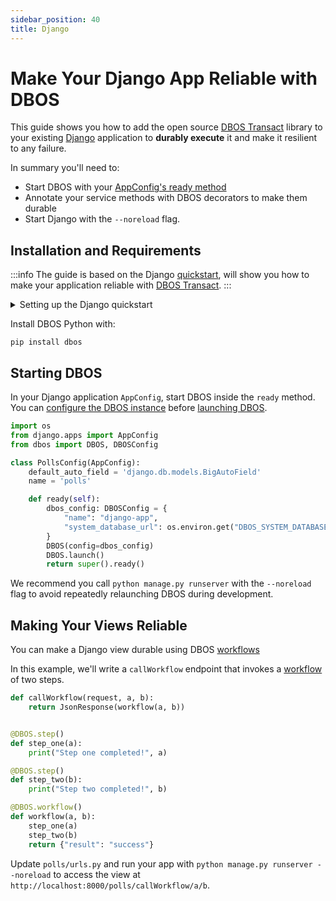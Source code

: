 ```yaml
---
sidebar_position: 40
title: Django
---
```


# Make Your Django App Reliable with DBOS

This guide shows you how to add the open source [DBOS Transact](https://github.com/dbos-inc/dbos-transact-py) library to your existing [Django](https://www.djangoproject.com/) application to **durably execute** it and make it resilient to any failure.

In summary you'll need to:
- Start DBOS with your [AppConfig's ready method](https://docs.djangoproject.com/en/5.2/ref/applications/#django.apps.AppConfig.ready)
- Annotate your service methods with DBOS decorators to make them durable
- Start Django with the `--noreload` flag.

## Installation and Requirements
:::info
The guide is based on the Django [quickstart](https://docs.djangoproject.com/en/5.2/intro/tutorial01/), will show you how to make your application reliable with [DBOS Transact](https://github.com/dbos-inc/dbos-transact-py).
:::

<details>
<summary>Setting up the Django quickstart</summary>

This application was created with:

```shell
python3 -m venv .venv
source .venv/bin/activate
pip install django
django-admin startproject djangodbos .
python manage.py startapp polls
```

Then, configure `djangodbos/settings.py` to [use Postgres](https://docs.djangoproject.com/en/5.2/ref/settings/#databases) and run `python manage.py migrate`.
</details>

Install DBOS Python with:
```shell
pip install dbos
```

## Starting DBOS

In your Django application `AppConfig`, start DBOS inside the `ready` method. You can [configure the DBOS instance](https://docs.dbos.dev/python/reference/configuration) before [launching DBOS](https://docs.dbos.dev/python/reference/dbos-class#launch).


```python
import os
from django.apps import AppConfig
from dbos import DBOS, DBOSConfig

class PollsConfig(AppConfig):
    default_auto_field = 'django.db.models.BigAutoField'
    name = 'polls'

    def ready(self):
        dbos_config: DBOSConfig = {
            "name": "django-app",
            "system_database_url": os.environ.get("DBOS_SYSTEM_DATABASE_URL"),
        }
        DBOS(config=dbos_config)
        DBOS.launch()
        return super().ready()
```

We recommend you call `python manage.py runserver` with the `--noreload` flag to avoid repeatedly relaunching DBOS during development.

## Making Your Views Reliable

You can make a Django view durable using DBOS [workflows](../python/tutorials/workflow-tutorial.md)

In this example, we'll write a `callWorkflow` endpoint that invokes a [workflow](../python/tutorials/workflow-tutorial) of two steps.

```python
def callWorkflow(request, a, b):
    return JsonResponse(workflow(a, b))


@DBOS.step()
def step_one(a):
    print("Step one completed!", a)

@DBOS.step()
def step_two(b):
    print("Step two completed!", b)

@DBOS.workflow()
def workflow(a, b):
    step_one(a)
    step_two(b)
    return {"result": "success"}
```

Update `polls/urls.py` and run your app with `python manage.py runserver --noreload` to access the view at `http://localhost:8000/polls/callWorkflow/a/b`.
